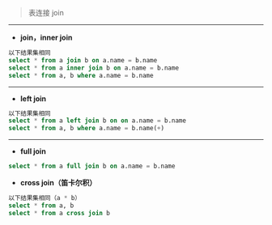 > 表连接 join
------------
- **join，inner join** 

```sql
以下结果集相同
select * from a join b on a.name = b.name
select * from a inner join b on a.name = b.name
select * from a, b where a.name = b.name
```

------------



- **left join**

```sql
以下结果集相同
select * from a left join b on on a.name = b.name
select * from a, b where a.name = b.name(+)
```

------------


- **full join**

```sql
select * from a full join b on a.name = b.name
```

- **cross join（笛卡尔积）**

```sql
以下结果集相同（a * b）
select * from a, b
select * from a cross join b
```